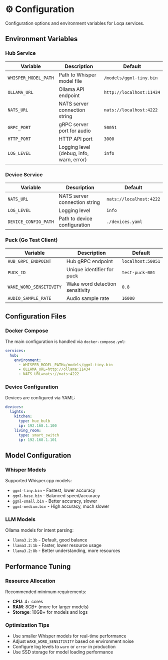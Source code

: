 # ⚙️ Configuration

Configuration options and environment variables for Loqa services.

## Environment Variables

### Hub Service

| Variable | Description | Default |
|----------|-------------|---------|
| `WHISPER_MODEL_PATH` | Path to Whisper model file | `/models/ggml-tiny.bin` |
| `OLLAMA_URL` | Ollama API endpoint | `http://localhost:11434` |
| `NATS_URL` | NATS server connection string | `nats://localhost:4222` |
| `GRPC_PORT` | gRPC server port for audio | `50051` |
| `HTTP_PORT` | HTTP API port | `3000` |
| `LOG_LEVEL` | Logging level (debug, info, warn, error) | `info` |

### Device Service

| Variable | Description | Default |
|----------|-------------|---------|
| `NATS_URL` | NATS server connection string | `nats://localhost:4222` |
| `LOG_LEVEL` | Logging level | `info` |
| `DEVICE_CONFIG_PATH` | Path to device configuration | `./devices.yaml` |

### Puck (Go Test Client)

| Variable | Description | Default |
|----------|-------------|---------|
| `HUB_GRPC_ENDPOINT` | Hub gRPC endpoint | `localhost:50051` |
| `PUCK_ID` | Unique identifier for puck | `test-puck-001` |
| `WAKE_WORD_SENSITIVITY` | Wake word detection sensitivity | `0.8` |
| `AUDIO_SAMPLE_RATE` | Audio sample rate | `16000` |

## Configuration Files

### Docker Compose

The main configuration is handled via `docker-compose.yml`:

```yaml
services:
  hub:
    environment:
      - WHISPER_MODEL_PATH=/models/ggml-tiny.bin
      - OLLAMA_URL=http://ollama:11434
      - NATS_URL=nats://nats:4222
```

### Device Configuration

Devices are configured via YAML:

```yaml
devices:
  lights:
    kitchen:
      type: hue_bulb
      ip: 192.168.1.100
    living_room:
      type: smart_switch
      ip: 192.168.1.101
```

## Model Configuration

### Whisper Models

Supported Whisper.cpp models:
- `ggml-tiny.bin` - Fastest, lower accuracy
- `ggml-base.bin` - Balanced speed/accuracy
- `ggml-small.bin` - Better accuracy, slower
- `ggml-medium.bin` - High accuracy, much slower

### LLM Models

Ollama models for intent parsing:
- `llama3.2:3b` - Default, good balance
- `llama3.2:1b` - Faster, lower resource usage
- `llama3.2:8b` - Better understanding, more resources

## Performance Tuning

### Resource Allocation

Recommended minimum requirements:
- **CPU**: 4+ cores
- **RAM**: 8GB+ (more for larger models)
- **Storage**: 10GB+ for models and logs

### Optimization Tips

- Use smaller Whisper models for real-time performance
- Adjust `WAKE_WORD_SENSITIVITY` based on environment noise
- Configure log levels to `warn` or `error` in production
- Use SSD storage for model loading performance